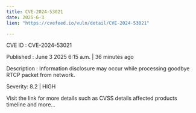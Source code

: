 ```yaml
---
title: CVE-2024-53021
date: 2025-6-3
lien: "https://cvefeed.io/vuln/detail/CVE-2024-53021"

---
```


CVE ID : CVE-2024-53021

Published :  June 3
2025
6:15 a.m. | 36 minutes ago

Description : Information disclosure may occur while processing goodbye RTCP packet from network.

Severity: 8.2 | HIGH

Visit the link for more details
such as CVSS details
affected products
timeline
and more...
